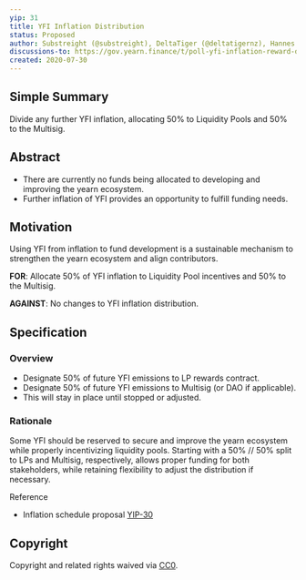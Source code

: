 ```yaml
---
yip: 31
title: YFI Inflation Distribution
status: Proposed
author: Substreight (@substreight), DeltaTiger (@deltatigernz), Hannes Graah <hannes@graah.se>, Daryl Lau (@Daryllautk)
discussions-to: https://gov.yearn.finance/t/poll-yfi-inflation-reward-distribution-policy/550
created: 2020-07-30
---
```


## Simple Summary
Divide any further YFI inflation, allocating 50% to Liquidity Pools and 50% to the Multisig.

## Abstract
* There are currently no funds being allocated to developing and improving the yearn ecosystem.
* Further inflation of YFI provides an opportunity to fulfill funding needs.

## Motivation
Using YFI from inflation to fund development is a sustainable mechanism to strengthen the yearn ecosystem and align contributors.

**FOR**: Allocate 50% of YFI inflation to Liquidity Pool incentives and 50% to the Multisig.

**AGAINST**: No changes to YFI inflation distribution.

## Specification

### Overview
* Designate 50% of future YFI emissions to LP rewards contract.
* Designate 50% of future YFI emissions to Multisig (or DAO if applicable).
* This will stay in place until stopped or adjusted.

### Rationale

Some YFI should be reserved to secure and improve the yearn ecosystem while properly incentivizing liquidity pools. Starting with a 50% // 50% split to LPs and Multisig, respectively, allows proper funding for both stakeholders, while retaining flexibility to adjust the distribution if necessary.

Reference
* Inflation schedule proposal [YIP-30](https://github.com/iearn-finance/YIPS/blob/master/YIPS/yip-30.md)

## Copyright
Copyright and related rights waived via [CC0](https://creativecommons.org/publicdomain/zero/1.0/).
